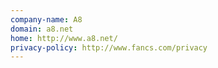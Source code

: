 ```yaml
---
company-name: A8
domain: a8.net
home: http://www.a8.net/
privacy-policy: http://www.fancs.com/privacy
---
```




